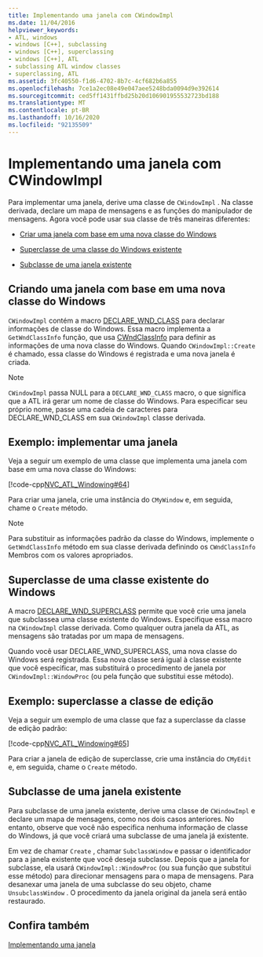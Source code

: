 ```yaml
---
title: Implementando uma janela com CWindowImpl
ms.date: 11/04/2016
helpviewer_keywords:
- ATL, windows
- windows [C++], subclassing
- windows [C++], superclassing
- windows [C++], ATL
- subclassing ATL window classes
- superclassing, ATL
ms.assetid: 3fc40550-f1d6-4702-8b7c-4cf682b6a855
ms.openlocfilehash: 7ce1a2ec08e49e047aee5248bda0094d9e392614
ms.sourcegitcommit: ced5ff1431ffbd25b20d106901955532723bd188
ms.translationtype: MT
ms.contentlocale: pt-BR
ms.lasthandoff: 10/16/2020
ms.locfileid: "92135509"
---
```

# <a name="implementing-a-window-with-cwindowimpl"></a>Implementando uma janela com CWindowImpl

Para implementar uma janela, derive uma classe de `CWindowImpl` . Na classe derivada, declare um mapa de mensagens e as funções do manipulador de mensagens. Agora você pode usar sua classe de três maneiras diferentes:

- [Criar uma janela com base em uma nova classe do Windows](#_atl_creating_a_window_based_on_a_new_windows_class)

- [Superclasse de uma classe do Windows existente](#_atl_superclassing_an_existing_windows_class)

- [Subclasse de uma janela existente](#_atl_subclassing_an_existing_window)

## <a name="creating-a-window-based-on-a-new-windows-class"></a><a name="_atl_creating_a_window_based_on_a_new_windows_class"></a> Criando uma janela com base em uma nova classe do Windows

`CWindowImpl` contém a macro [DECLARE_WND_CLASS](reference/window-class-macros.md#declare_wnd_class) para declarar informações de classe do Windows. Essa macro implementa a `GetWndClassInfo` função, que usa [CWndClassInfo](../atl/reference/cwndclassinfo-class.md) para definir as informações de uma nova classe do Windows. Quando `CWindowImpl::Create` é chamado, essa classe do Windows é registrada e uma nova janela é criada.

> [!NOTE]
> `CWindowImpl` passa NULL para a `DECLARE_WND_CLASS` macro, o que significa que a ATL irá gerar um nome de classe do Windows. Para especificar seu próprio nome, passe uma cadeia de caracteres para DECLARE_WND_CLASS em sua `CWindowImpl` classe derivada.

## <a name="example-implement-a-window"></a>Exemplo: implementar uma janela

Veja a seguir um exemplo de uma classe que implementa uma janela com base em uma nova classe do Windows:

[!code-cpp[NVC_ATL_Windowing#64](../atl/codesnippet/cpp/implementing-a-window-with-cwindowimpl_1.h)]

Para criar uma janela, crie uma instância do `CMyWindow` e, em seguida, chame o `Create` método.

> [!NOTE]
> Para substituir as informações padrão da classe do Windows, implemente o `GetWndClassInfo` método em sua classe derivada definindo os `CWndClassInfo` Membros com os valores apropriados.

## <a name="superclassing-an-existing-windows-class"></a><a name="_atl_superclassing_an_existing_windows_class"></a> Superclasse de uma classe existente do Windows

A macro [DECLARE_WND_SUPERCLASS](reference/window-class-macros.md#declare_wnd_superclass) permite que você crie uma janela que subclassea uma classe existente do Windows. Especifique essa macro na `CWindowImpl` classe derivada. Como qualquer outra janela da ATL, as mensagens são tratadas por um mapa de mensagens.

Quando você usar DECLARE_WND_SUPERCLASS, uma nova classe do Windows será registrada. Essa nova classe será igual à classe existente que você especificar, mas substituirá o procedimento de janela por `CWindowImpl::WindowProc` (ou pela função que substitui esse método).

## <a name="example-superclass-the-edit-class"></a>Exemplo: superclasse a classe de edição

Veja a seguir um exemplo de uma classe que faz a superclasse da classe de edição padrão:

[!code-cpp[NVC_ATL_Windowing#65](../atl/codesnippet/cpp/implementing-a-window-with-cwindowimpl_2.h)]

Para criar a janela de edição de superclasse, crie uma instância do `CMyEdit` e, em seguida, chame o `Create` método.

## <a name="subclassing-an-existing-window"></a><a name="_atl_subclassing_an_existing_window"></a> Subclasse de uma janela existente

Para subclasse de uma janela existente, derive uma classe de `CWindowImpl` e declare um mapa de mensagens, como nos dois casos anteriores. No entanto, observe que você não especifica nenhuma informação de classe do Windows, já que você criará uma subclasse de uma janela já existente.

Em vez de chamar `Create` , chamar `SubclassWindow` e passar o identificador para a janela existente que você deseja subclasse. Depois que a janela for subclasse, ela usará `CWindowImpl::WindowProc` (ou sua função que substitui esse método) para direcionar mensagens para o mapa de mensagens. Para desanexar uma janela de uma subclasse do seu objeto, chame `UnsubclassWindow` . O procedimento da janela original da janela será então restaurado.

## <a name="see-also"></a>Confira também

[Implementando uma janela](../atl/implementing-a-window.md)
